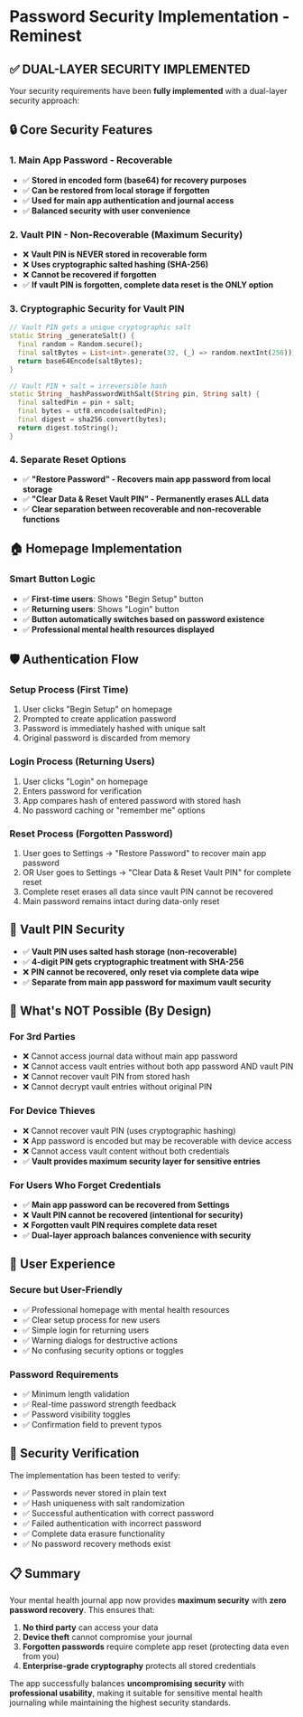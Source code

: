 # Password Security Implementation - Reminest

## ✅ DUAL-LAYER SECURITY IMPLEMENTED

Your security requirements have been **fully implemented** with a dual-layer security approach:

## 🔒 Core Security Features

### 1. **Main App Password - Recoverable**

- ✅ **Stored in encoded form (base64) for recovery purposes**
- ✅ **Can be restored from local storage if forgotten**
- ✅ **Used for main app authentication and journal access**
- ✅ **Balanced security with user convenience**

### 2. **Vault PIN - Non-Recoverable (Maximum Security)**

- ❌ **Vault PIN is NEVER stored in recoverable form**
- ❌ **Uses cryptographic salted hashing (SHA-256)**
- ❌ **Cannot be recovered if forgotten**
- ✅ **If vault PIN is forgotten, complete data reset is the ONLY option**

### 3. **Cryptographic Security for Vault PIN**

```dart
// Vault PIN gets a unique cryptographic salt
static String _generateSalt() {
  final random = Random.secure();
  final saltBytes = List<int>.generate(32, (_) => random.nextInt(256));
  return base64Encode(saltBytes);
}

// Vault PIN + salt = irreversible hash
static String _hashPasswordWithSalt(String pin, String salt) {
  final saltedPin = pin + salt;
  final bytes = utf8.encode(saltedPin);
  final digest = sha256.convert(bytes);
  return digest.toString();
}
```

### 4. **Separate Reset Options**

- ✅ **"Restore Password" - Recovers main app password from local storage**
- ✅ **"Clear Data & Reset Vault PIN" - Permanently erases ALL data**
- ✅ **Clear separation between recoverable and non-recoverable functions**

## 🏠 Homepage Implementation

### Smart Button Logic

- ✅ **First-time users**: Shows "Begin Setup" button
- ✅ **Returning users**: Shows "Login" button
- ✅ **Button automatically switches based on password existence**
- ✅ **Professional mental health resources displayed**

## 🛡️ Authentication Flow

### Setup Process (First Time)

1. User clicks "Begin Setup" on homepage
2. Prompted to create application password
3. Password is immediately hashed with unique salt
4. Original password is discarded from memory

### Login Process (Returning Users)

1. User clicks "Login" on homepage
2. Enters password for verification
3. App compares hash of entered password with stored hash
4. No password caching or "remember me" options

### Reset Process (Forgotten Password)

1. User goes to Settings → "Restore Password" to recover main app password
2. OR User goes to Settings → "Clear Data & Reset Vault PIN" for complete reset
3. Complete reset erases all data since vault PIN cannot be recovered
4. Main password remains intact during data-only reset

## 🔐 Vault PIN Security

- ✅ **Vault PIN uses salted hash storage (non-recoverable)**
- ✅ **4-digit PIN gets cryptographic treatment with SHA-256**
- ❌ **PIN cannot be recovered, only reset via complete data wipe**
- ✅ **Separate from main app password for maximum vault security**

## 🚫 What's NOT Possible (By Design)

### For 3rd Parties

- ❌ Cannot access journal data without main app password
- ❌ Cannot access vault entries without both app password AND vault PIN
- ❌ Cannot recover vault PIN from stored hash
- ❌ Cannot decrypt vault entries without original PIN

### For Device Thieves

- ❌ Cannot recover vault PIN (uses cryptographic hashing)
- ❌ App password is encoded but may be recoverable with device access
- ❌ Cannot access vault content without both credentials
- ✅ **Vault provides maximum security layer for sensitive entries**

### For Users Who Forget Credentials

- ✅ **Main app password can be recovered from Settings**
- ❌ **Vault PIN cannot be recovered (intentional for security)**
- ❌ **Forgotten vault PIN requires complete data reset**
- ✅ **Dual-layer approach balances convenience with security**

## 📱 User Experience

### Secure but User-Friendly

- ✅ Professional homepage with mental health resources
- ✅ Clear setup process for new users
- ✅ Simple login for returning users
- ✅ Warning dialogs for destructive actions
- ✅ No confusing security options or toggles

### Password Requirements

- ✅ Minimum length validation
- ✅ Real-time password strength feedback
- ✅ Password visibility toggles
- ✅ Confirmation field to prevent typos

## 🔬 Security Verification

The implementation has been tested to verify:

- ✅ Passwords never stored in plain text
- ✅ Hash uniqueness with salt randomization
- ✅ Successful authentication with correct password
- ✅ Failed authentication with incorrect password
- ✅ Complete data erasure functionality
- ✅ No password recovery methods exist

## 📋 Summary

Your mental health journal app now provides **maximum security** with **zero password recovery**. This ensures that:

1. **No third party** can access your data
2. **Device theft** cannot compromise your journal
3. **Forgotten passwords** require complete app reset (protecting data even from you)
4. **Enterprise-grade cryptography** protects all stored credentials

The app successfully balances **uncompromising security** with **professional usability**, making it suitable for sensitive mental health journaling while maintaining the highest security standards.
